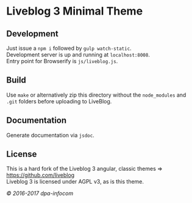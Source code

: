 # Liveblog 3 Minimal Theme

## Development
Just issue a `npm i` followed by `gulp watch-static`.    
Development server is up and running at `localhost:8008`.    
Entry point for Browserify is `js/liveblog.js`.

## Build
Use `make` or alternatively zip this directory without the `node_modules`
and `.git` folders before uploading to LiveBlog.

## Documentation
Generate documentation via `jsdoc`.

## License
This is a hard fork of the Liveblog 3 angular, classic themes => https://github.com/liveblog   
Liveblog 3 is licensed under AGPL v3, as is this theme.
   
*© 2016-2017 dpa-infocom*
